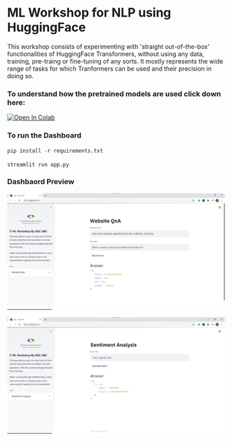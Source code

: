 # ML Workshop for NLP using HuggingFace

This workshop consists of experimenting with 'straight out-of-the-box' functionalities of HuggingFace Transformers, without using any data, training, pre-traing or fine-tuning of any sorts. It mostly represents the wide range of tasks for which Tranformers can be used and their precision in doing so.

### To understand how the pretrained models are used click down here:

[![Open In Colab](https://colab.research.google.com/assets/colab-badge.svg)](https://colab.research.google.com/github/gagan3012/huggingface/blob/master/WorkshopNotebook.ipynb)
 
### To run the Dashboard

```
pip install -r requirements.txt 

streamlit run app.py
```

### Dashbaord Preview

![qna](images/qna.png)

![sen](images/senti.png)


